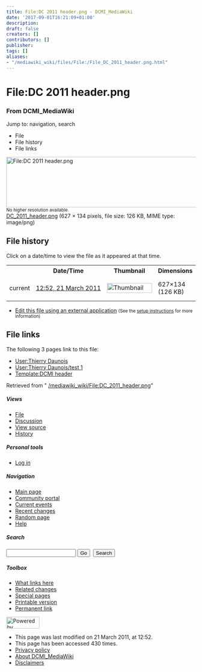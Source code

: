```yaml
---
title: File:DC 2011 header.png - DCMI_MediaWiki
date: '2017-09-01T16:21:09+01:00'
description: 
draft: false
creators: []
contributors: []
publisher: 
tags: []
aliases:
- "/mediawiki_wiki/files/File:/File_DC_2011_header.png.html"
---
```


<a id="top"></a>
# File:DC 2011 header.png

### From DCMI\_MediaWiki

Jump to: navigation, search
<!-- start content -->
- File
- File history
- File links

 [<img alt="File:DC 2011 header.png" src="/images/9/9f/DC_2011_header.png" width="627" height="134">](/mediawiki_wiki/files/DC_2011_header.png)  
<small>No higher resolution available.</small>  
 [DC\_2011\_header.png](/images/9/9f/DC_2011_header.png)‎ (627 × 134 pixels, file size: 126 KB, MIME type: image/png)
<!-- 
NewPP limit report
Preprocessor node count: 0/1000000
Post-expand include size: 0/2097152 bytes
Template argument size: 0/2097152 bytes
Expensive parser function count: 0/100
-->
## File history

Click on a date/time to view the file as it appeared at that time.

<table class="wikitable filehistory">
  <tr>
    <td></td>
    <th>Date/Time</th>
    <th>Thumbnail</th>
    <th>Dimensions</th>
    <th>User</th>
    <th>Comment</th>
  </tr>
  <tr>
    <td>current</td>
    <td class="filehistory-selected" style="white-space: nowrap;"><a href="/mediawiki_wiki/files/DC_2011_header.png">12:52, 21 March 2011</a></td>
    <td><a href="/images/9/9f/DC_2011_header.png"><img alt="Thumbnail for version as of 12:52, 21 March 2011" src="/images/9/9f/DC_2011_header.png" width="120" height="26"></a></td>
    <td>627×134 <span style="white-space: nowrap;">(126 KB)</span>
    </td>
    <td>
      <a href="/index.php/User:Thierry_Daunois" title="User:Thierry Daunois" class="mw-userlink">Thierry Daunois</a> <span style="white-space: nowrap;"> <span class="mw-usertoollinks">(<a href="/index.php?title=User_talk:Thierry_Daunois&amp;action=edit&amp;redlink=1" class="new" title="User talk:Thierry Daunois (page does not exist)">Talk</a> | <a href="/index.php/Special:Contributions/Thierry_Daunois" title="Special:Contributions/Thierry Daunois">contribs</a>)</span></span>
    </td>
    <td></td>
  </tr>
</table>

  

- [Edit this file using an external application](/index.php?title=File:DC_2011_header.png&action=edit&externaledit=true&mode=file "File:DC 2011 header.png") <small>(See the <a href="http://www.mediawiki.org/wiki/Manual:External_editors" class="external text" rel="nofollow">setup instructions</a> for more information)</small>

## File links

The following 3 pages link to this file:

- [User:Thierry Daunois](/index.php/User:Thierry_Daunois "User:Thierry Daunois")
- [User:Thierry Daunois/test 1](/index.php/User:Thierry_Daunois/test_1 "User:Thierry Daunois/test 1")
- [Template:DCMI header](/index.php/Template:DCMI_header "Template:DCMI header")

Retrieved from " [/mediawiki_wiki/File:DC\_2011\_header.png](/mediawiki_wiki/files/File:/File:DC_2011_header.png.html)"

<!-- end content -->

##### Views

- [File](/mediawiki_wiki/files/File:/File:DC_2011_header.png.html "View the file page [c]")
- [Discussion](/index.php?title=File_talk:DC_2011_header.png&action=edit&redlink=1 "Discussion about the content page [t]")
- [View source](/index.php?title=File:DC_2011_header.png&action=edit "This page is protected.
You can view its source [e]")
- [History](/index.php?title=File:DC_2011_header.png&action=history "Past revisions of this page [h]")

##### Personal tools

- [Log in](/index.php?title=Special:UserLogin&returnto=File:DC_2011_header.png "You are encouraged to log in; however, it is not mandatory [o]")

<script type="text/javascript"> if (window.isMSIE55) fixalpha(); </script>

##### Navigation

- [Main page](/index.php/Main_Page "Visit the main page [z]")
- [Community portal](/index.php/DCMI_MediaWiki:Community_portal "About the project, what you can do, where to find things")
- [Current events](/index.php/DCMI_MediaWiki:Current_events "Find background information on current events")
- [Recent changes](/index.php/Special:RecentChanges "The list of recent changes in the wiki [r]")
- [Random page](/index.php/Special:Random "Load a random page [x]")
- [Help](/index.php/Help:Contents "The place to find out")

##### <label for="searchInput">Search</label>

<form action="/index.php" id="searchform">
				<input type="hidden" name="title" value="Special:Search">
				<input id="searchInput" title="Search DCMI_MediaWiki" accesskey="f" type="search" name="search">
				<input type="submit" name="go" class="searchButton" id="searchGoButton" value="Go" title="Go to a page with this exact name if exists"> 
				<input type="submit" name="fulltext" class="searchButton" id="mw-searchButton" value="Search" title="Search the pages for this text">
			</form>

##### Toolbox

- [What links here](/index.php/Special:WhatLinksHere/File:DC_2011_header.png "List of all wiki pages that link here [j]")
- [Related changes](/index.php/Special:RecentChangesLinked/File:DC_2011_header.png "Recent changes in pages linked from this page [k]")
- [Special pages](/index.php/Special:SpecialPages "List of all special pages [q]")
- [Printable version](/index.php?title=File:DC_2011_header.png&printable=yes "Printable version of this page [p]")
- [Permanent link](/index.php?title=File:DC_2011_header.png&oldid=33 "Permanent link to this revision of the page")

<!-- end of the left (by default at least) column -->

 [<img src="/skins/common/images/poweredby_mediawiki_88x31.png" height="31" width="88" alt="Powered by MediaWiki">](http://www.mediawiki.org/)

- This page was last modified on 21 March 2011, at 12:52.
- This page has been accessed 430 times.
- [Privacy policy](/index.php/DCMI_MediaWiki:Privacy_policy "DCMI MediaWiki:Privacy policy")
- [About DCMI\_MediaWiki](/index.php/DCMI_MediaWiki:About "DCMI MediaWiki:About")
- [Disclaimers](/index.php/DCMI_MediaWiki:General_disclaimer "DCMI MediaWiki:General disclaimer")

<script>if (window.runOnloadHook) runOnloadHook();</script><!-- Served in 0.511 secs. -->
